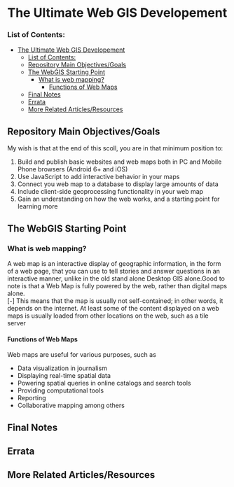 # The Ultimate Web GIS Developement 
### List of Contents:
- [The Ultimate Web GIS Developement](#the-ultimate-web-gis-developement)
    - [List of Contents:](#list-of-contents)
  - [Repository Main Objectives/Goals](#repository-main-objectivesgoals)
  - [The WebGIS Starting Point](#the-webgis-starting-point)
    - [What is web mapping?](#what-is-web-mapping)
      - [Functions of Web Maps](#functions-of-web-maps)
  - [Final Notes](#final-notes)
  - [Errata](#errata)
  - [More Related Articles/Resources](#more-related-articlesresources)

## Repository Main Objectives/Goals
My wish is that at the end of this scoll, you are in that minimum position to:
1. Build and publish basic websites and web maps both in PC and Mobile Phone browsers (Android 6+ and iOS)
2. Use JavaScript to add interactive behavior in your maps
3. Connect you web map to a database to display large amounts of data
4. Include client-side geoprocessing functionality in your web map
5. Gain an understanding on how the web works, and a starting point for learning more
## The WebGIS Starting Point
### What is web mapping?
A web map is an interactive display of geographic information, in the form of a web page, that you can use to tell stories and answer questions in an interactive manner, unlike in the old stand alone Desktop GIS alone.Good to note is that a Web Map is fully powered by the web, rather than digital maps alone.<br> 
[-] This means that the map is usually not self-contained; in other words, it depends on
the internet. At least some of the content displayed on a web maps is usually loaded from
other locations on the web, such as a tile server
 
#### Functions of Web Maps
Web maps are useful for various purposes, such as 
* Data visualization in journalism 
* Displaying real-time spatial data
* Powering spatial queries in online catalogs and search tools
* Providing computational tools 
* Reporting
* Collaborative mapping among others
## Final Notes

## Errata

## More Related Articles/Resources

